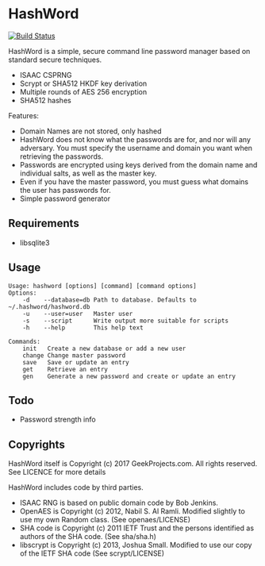 HashWord
===

[![Build Status](https://travis-ci.org/geekprojects/HashWord.svg)](https://travis-ci.org/geekprojects/HashWord)

HashWord is a simple, secure command line password manager based on standard secure techniques.

* ISAAC CSPRNG
* Scrypt or SHA512 HKDF key derivation
* Multiple rounds of AES 256 encryption
* SHA512 hashes

Features:
* Domain Names are not stored, only hashed
 * HashWord does not know what the passwords are for, and nor will any adversary. You must specify the username and domain you want when retrieving the passwords.
* Passwords are encrypted using keys derived from the domain name and individual salts, as well as the master key.
 * Even if you have the master password, you must guess what domains the user has passwords for.
* Simple password generator


Requirements
---
* libsqlite3


Usage
---
    Usage: hashword [options] [command] [command options]
    Options:
        -d    --database=db Path to database. Defaults to ~/.hashword/hashword.db
        -u    --user=user   Master user
        -s    --script      Write output more suitable for scripts
        -h    --help        This help text

    Commands:
        init   Create a new database or add a new user
        change Change master password
        save   Save or update an entry
        get    Retrieve an entry
        gen    Generate a new password and create or update an entry


Todo
---
* Password strength info


Copyrights
---

HashWord itself is Copyright (c) 2017 GeekProjects.com. All rights reserved.
See LICENCE for more details

HashWord includes code by third parties.
* ISAAC RNG is based on public domain code by Bob Jenkins.
* OpenAES is Copyright (c) 2012, Nabil S. Al Ramli. Modified slightly to use my own Random class. (See openaes/LICENSE)
* SHA code is Copyright (c) 2011 IETF Trust and the persons identified as authors of the SHA code. (See sha/sha.h)
* libscrypt is Copyright (c) 2013, Joshua Small. Modified to use our copy of the IETF SHA code (See scrypt/LICENSE)


